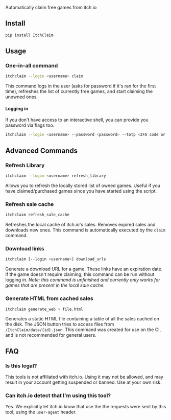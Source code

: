 Automatically claim free games from itch.io

## Install
```bash
pip install ItchClaim
```

## Usage

### One-in-all command
```bash
itchclaim --login <username> claim
```
This command logs in the user (asks for password if it's ran for the first time), refreshes the list of currently free games, and start claiming the unowned ones.

#### Logging in
If you don't have access to an interactive shell, you can provide you password via flags too.

```bash
itchclaim --login <username> --password <password> --totp <2FA code or secret>
```

## Advanced Commands

### Refresh Library
```bash
itchclaim --login <username> refresh_library
```
Allows you to refresh the locally stored list of owned games. Useful if you have claimed/purchased games since you have started using the script.

### Refresh sale cache
```bash
itchclaim refresh_sale_cache
```
Refreshes the local cache of itch.io's sales. Removes expired sales and downloads new ones. This command is automatically executed by the `claim` command.

### Download links
```bash
itchclaim [--login <username>] download_urls
```
Generate a download URL for a game. These links have an expiration date. If the game doesn't require claiming, this command can be run without logging in.
*Note: this command is unfinished and currently only works for games that are present in the local sale cache.*

### Generate HTML from cached sales
```bash
itchclaim generate_web > file.html
```
Generates a static HTML file containing a table of all the sales cached on the disk.
The JSON button tries to access files from `/ItchClaim/data/{id}.json`.
This command was created for use on the CI, and is not recommended for general users.


## FAQ

### Is this legal?
This tools is not affiliated with itch.io. Using it may not be allowed, and may result in your account getting suspended or banned. Use at your own risk.

### Can itch.io detect that I'm using this tool?
Yes. We explicitly let itch.io know that use the the requests were sent by this tool, using the `user-agent` header.
